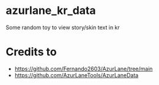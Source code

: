 # azurlane_kr_data
Some random toy to view story/skin text in kr

# Credits to
- https://github.com/Fernando2603/AzurLane/tree/main
- https://github.com/AzurLaneTools/AzurLaneData
